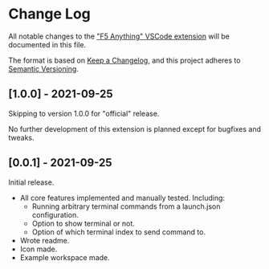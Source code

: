 # Change Log

All notable changes to the
["F5 Anything" VSCode extension](https://marketplace.visualstudio.com/items?itemName=discretegames.f5anything)
will be documented in this file.

The format is based on [Keep a Changelog](https://keepachangelog.com/en/1.0.0/),
and this project adheres to [Semantic Versioning](https://semver.org/spec/v2.0.0.html).

## [1.0.0] - 2021-09-25

Skipping to version 1.0.0 for "official" release.

No further development of this extension is planned except for bugfixes and tweaks.

## [0.0.1] - 2021-09-25

Initial release.

- All core features implemented and manually tested. Including:
  - Running arbitrary terminal commands from a launch.json configuration.
  - Option to show terminal or not.
  - Option of which terminal index to send command to.
- Wrote readme.
- Icon made.
- Example workspace made.
